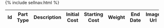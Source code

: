 <div id="title" style="margin-top: -50px">
{% include sellnav.html %}
</div>

<table id = "items">
    <thead>
      <tr>
        <th>Id</th>
        <th>Part Type</th>
        <th>Description</th>
        <th>Initial Cost</th>
        <th>Starting Cost</th>
        <th>Weight</th>
        <th>End Date</th>
        <th>Image Url</th>
      </tr>
    </thead>
    <tbody></tbody>
  </table>
  <!-- pass in url here, make a js variable, pls do this nathan 
            make buy -->

<script>
  const itemContainer = document.getElementById("items");
//   const options = {
//       method: 'GET', // *GET, POST, PUT, DELETE, etc.
//       mode: 'no-cors', // no-cors, *cors, same-origin
//       cache: 'default', // *default, no-cache, reload, force-cache, only-if-cached
//       credentials: 'omit', // include, *same-origin, omit
//       headers: {
//       'Content-Type': 'application/json'
//       // 'Content-Type': 'application/x-www-form-urlencoded',
//       },
//   };
  
    function listItems() {
    // fetch the API
    fetch("https://f1-backend.aadit.dev/api/item/", {method: "GET", mode: 'cors',cache: 'no-cache', credentials: 'include', headers: {'Content-Type': "application/json"}})
      // response is a RESTful "promise" on any successful fetch
      .then(response => {
        // check for response errors
        if (response.status !== 200) {
            const errorMsg = 'Database response error: ' + response.status;
            console.log(errorMsg);
            const tr = document.createElement("tr");
            const td = document.createElement("td");
            td.innerHTML = errorMsg;
            tr.appendChild(td);
            itemContainer.appendChild(tr);
            return;
        }
        // valid response will have json data
        response.json()
        .then(data => {
            for (const row of data) {

              const tr = document.createElement("tr");

              const id = document.createElement("td");
              const partType = document.createElement("td");
              const description = document.createElement("td");
              const initialCost = document.createElement("td").slice(0,10);
              const currentCost = document.createElement("td");
              const weight = document.createElement("td");
              const endDate = document.createElement("td");
              const imageUrl = document.createElement("td");

              id.innerHTML = row.id;
              partType.innerHTML = row.partType;
              description.innerHTML = row.description;
              initialCost.innerHTML = row.initialCost;
              currentCost.innerHTML = row.currentCost;
              weight.innerHTML = row.weight;
              endDate.innerHTML = row.endDate;
              imageUrl.innerHTML = row.imageUrl;

              tr.appendChild(id);
              tr.appendChild(partType);
              tr.appendChild(description);
              tr.appendChild(initialCost);
              tr.appendChild(currentCost);
              tr.appendChild(weight);
              tr.appendChild(endDate);
              tr.appendChild(imageUrl);

              itemContainer.appendChild(tr);
            }
        })
    })
  }

  listItems();
</script>
